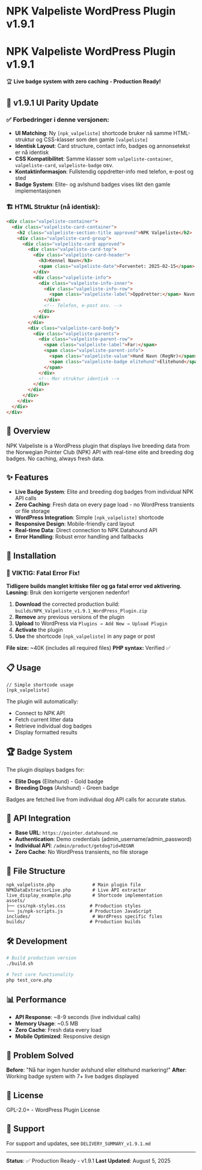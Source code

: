 # NPK Valpeliste WordPress Plugin v1.9.1

# NPK Valpeliste WordPress Plugin v1.9.1

🏆 **Live badge system with zero caching - Production Ready!**

## 🎯 v1.9.1 UI Parity Update

### ✅ Forbedringer i denne versjonen:
- **UI Matching**: Ny `[npk_valpeliste]` shortcode bruker nå samme HTML-struktur og CSS-klasser som den gamle `[valpeliste]`
- **Identisk Layout**: Card structure, contact info, badges og annonsetekst er nå identisk
- **CSS Kompatibilitet**: Samme klasser som `valpeliste-container`, `valpeliste-card`, `valpeliste-badge` osv.
- **Kontaktinformasjon**: Fullstendig oppdretter-info med telefon, e-post og sted
- **Badge System**: Elite- og avlshund badges vises likt den gamle implementasjonen

### 🏗️ HTML Struktur (nå identisk):
```html
<div class="valpeliste-container">
  <div class="valpeliste-card-container">
    <h2 class="valpeliste-section-title approved">NPK Valpeliste</h2>
    <div class="valpeliste-card-group">
      <div class="valpeliste-card approved">
        <div class="valpeliste-card-top">
          <div class="valpeliste-card-header">
            <h3>Kennel Navn</h3>
            <span class="valpeliste-date">Forventet: 2025-02-15</span>
          </div>
          <div class="valpeliste-info">
            <div class="valpeliste-info-inner">
              <div class="valpeliste-info-row">
                <span class="valpeliste-label">Oppdretter:</span> Navn
              </div>
              <!-- Telefon, e-post osv. -->
            </div>
          </div>
        </div>
        <div class="valpeliste-card-body">
          <div class="valpeliste-parents">
            <div class="valpeliste-parent-row">
              <span class="valpeliste-label">Far:</span>
              <span class="valpeliste-parent-info">
                <span class="valpeliste-value">Hund Navn (RegNr)</span>
                <span class="valpeliste-badge elitehund">Elitehund</span>
              </span>
            </div>
            <!-- Mor struktur identisk -->
          </div>
        </div>
      </div>
    </div>
  </div>
</div>
```

## 🚀 Overview

NPK Valpeliste is a WordPress plugin that displays live breeding data from the Norwegian Pointer Club (NPK) API with real-time elite and breeding dog badges. No caching, always fresh data.

## ✨ Features

- **Live Badge System**: Elite and breeding dog badges from individual NPK API calls
- **Zero Caching**: Fresh data on every page load - no WordPress transients or file storage
- **WordPress Integration**: Simple `[npk_valpeliste]` shortcode
- **Responsive Design**: Mobile-friendly card layout
- **Real-time Data**: Direct connection to NPK Datahound API
- **Error Handling**: Robust error handling and fallbacks

## 🔧 Installation

### 🚨 VIKTIG: Fatal Error Fix!
**Tidligere builds manglet kritiske filer og ga fatal error ved aktivering.**
**Løsning:** Bruk den korrigerte versjonen nedenfor!

1. **Download** the corrected production build: `builds/NPK_Valpeliste_v1.9.1_WordPress_Plugin.zip`
2. **Remove** any previous versions of the plugin
3. **Upload** to WordPress via `Plugins → Add New → Upload Plugin`
4. **Activate** the plugin
5. **Use** the shortcode `[npk_valpeliste]` in any page or post

**File size:** ~40K (includes all required files)
**PHP syntax:** Verified ✅

## 📋 Usage

```
// Simple shortcode usage
[npk_valpeliste]
```

The plugin will automatically:
- Connect to NPK API
- Fetch current litter data  
- Retrieve individual dog badges
- Display formatted results

## 🏆 Badge System

The plugin displays badges for:
- **Elite Dogs** (Elitehund) - Gold badge
- **Breeding Dogs** (Avlshund) - Green badge

Badges are fetched live from individual dog API calls for accurate status.

## 🔄 API Integration

- **Base URL**: `https://pointer.datahound.no`
- **Authentication**: Demo credentials (admin_username/admin_password)
- **Individual API**: `/admin/product/getdog?id=REGNR`
- **Zero Cache**: No WordPress transients, no file storage

## 📁 File Structure

```
npk_valpeliste.php              # Main plugin file
NPKDataExtractorLive.php        # Live API extractor
live_display_example.php        # Shortcode implementation
assets/
├── css/npk-styles.css         # Production styles
└── js/npk-scripts.js          # Production JavaScript
includes/                       # WordPress specific files
builds/                        # Production builds
```

## 🛠️ Development

```bash
# Build production version
./build.sh

# Test core functionality
php test_core.php
```

## 📊 Performance

- **API Response**: ~8-9 seconds (live individual calls)
- **Memory Usage**: ~0.5 MB
- **Zero Cache**: Fresh data every load
- **Mobile Optimized**: Responsive design

## 🎯 Problem Solved

**Before**: "Nå har ingen hunder avlshund eller elitehund markering!"
**After**: Working badge system with 7+ live badges displayed

## 📄 License

GPL-2.0+ - WordPress Plugin License

## 🤝 Support

For support and updates, see `DELIVERY_SUMMARY_v1.9.1.md`

---

**Status**: ✅ Production Ready - v1.9.1
**Last Updated**: August 5, 2025
